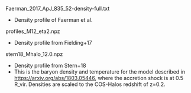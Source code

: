 Faerman_2017_ApJ_835_52-density-full.txt
 - Density profile of Faerman et al.

profiles_M12_eta2.npz 
 - Density profile from Fielding+17
 
stern18_Mhalo_12.0.npz
 - Density profile from Stern+18
 - This is the baryon density and temperature for the model described in https://arxiv.org/abs/1803.05446, where the accretion shock is at 0.5 R_vir. Densities are 
 scaled to the COS-Halos redshift of z=0.2.

